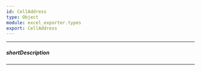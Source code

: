 ```yaml
---
id: CellAddress
type: Object
module: excel_exporter.types
export: CellAddress
---
```

---
##### shortDescription
<!-- Description goes here -->

---

<!-- Description goes here -->